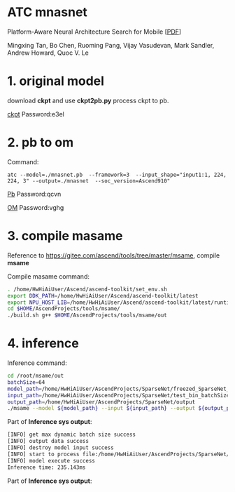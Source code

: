 # ATC mnasnet
Platform-Aware Neural Architecture Search for Mobile  [[PDF](https://arxiv.org/abs/1807.11626)]

Mingxing Tan, Bo Chen, Ruoming Pang, Vijay Vasudevan, Mark Sandler, Andrew Howard, Quoc V. Le
# 1. original model

download **ckpt** and use **ckpt2pb.py** process ckpt to pb.

[ckpt](https://pan.baidu.com/s/1-E3SQAxShCYcIVdkxbg19w)
Password:e3el

# 2. pb to om
Command:
```
atc --model=./mnasnet.pb  --framework=3  --input_shape="input1:1, 224, 224, 3" --output=./mnasnet  --soc_version=Ascend910" 
```
[Pb](https://pan.baidu.com/s/1fUGFDZxi-6iit56PGN7sKg)
Password:qcvn

[OM](https://pan.baidu.com/s/1Z6IqgDpjC3h4sqhcX9ej8g)
Password:vghg

# 3. compile masame
Reference to https://gitee.com/ascend/tools/tree/master/msame, compile **msame** 

Compile masame command:
```bash
. /home/HwHiAiUser/Ascend/ascend-toolkit/set_env.sh
export DDK_PATH=/home/HwHiAiUser/Ascend/ascend-toolkit/latest
export NPU_HOST_LIB=/home/HwHiAiUser/Ascend/ascend-toolkit/latest/runtime/lib64/stub
cd $HOME/AscendProjects/tools/msame/
./build.sh g++ $HOME/AscendProjects/tools/msame/out

```

# 4. inference
Inference command:
```bash
cd /root/msame/out
batchSize=64
model_path=/home/HwHiAiUser/AscendProjects/SparseNet/freezed_SparseNet_batchSize_${batchSize}.om
input_path=/home/HwHiAiUser/AscendProjects/SparseNet/test_bin_batchSize_${batchSize}
output_path=/home/HwHiAiUser/AscendProjects/SparseNet/output
./msame --model ${model_path} --input ${input_path} --output ${output_path} --outfmt TXT
```



Part of **Inference sys output**:
```bash
[INFO] get max dynamic batch size success
[INFO] output data success
[INFO] destroy model input success
[INFO] start to process file:/home/HwHiAiUser/AscendProjects/SparseNet/test_bin_batchSize_64/110_batch_6976_7040.bin
[INFO] model execute success
Inference time: 235.143ms
```


Part of **Inference sys output**:
```bash

```
